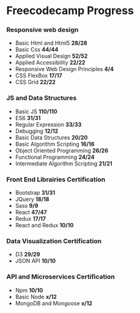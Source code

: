 # Freecodecamp Progress



<h3>Responsive web design</h3>

<ul>
  <li>Basic Html and Html5 <strong>28/28</strong></li>
  <li>Basic Css <strong>44/44</strong></li>
  <li>Applied Visual Design <strong>52/52</strong></li>
  <li>Applied Accessibility <strong>22/22</strong></li>
  <li>Responsive Web Design Principles <strong>4/4</strong></li>
  <li>CSS FlexBox <strong>17/17</strong></li>
  <li>CSS Grid <strong>22/22</strong></li>
 </ul>
 
 <h3>JS and Data Structures</h3>
 
 <ul>
  <li>Basic JS <strong>110/110</strong></li>
  <li>ES6 <strong>31/31</strong></li>
  <li>Regular Expression <strong>33/33</strong></li>
  <li>Debugging <strong>12/12</strong></li>
  <li>Basic Data Structures  <strong>20/20</strong></li>
  <li>Basic Algorithm Scripting <strong>16/16</strong></li>
  <li>Object Oriented Programming <strong>26/26</strong></li>
  <li>Functional Programming <strong>24/24</strong></li>
  <li>Intermediate Algorithm Scripting <strong>21/21</strong></li>
 </ul>
 
 
 <h3>Front End Librairies Certification</h3>
  
 <ul>
  <li>Bootstrap <strong>31/31</strong></li>
  <li>JQuery <strong>18/18</strong></li>
  <li>Sass <strong>9/9</strong></li>
  <li>React <strong>47/47</strong></li>
  <li>Redux <strong>17/17</strong></li>
  <li>React and Redux <strong>10/10</strong></li>
</ul>

 <h3>Data Visualization Certification</h3>
 
  <ul>
  <li>D3 <strong>29/29</strong></li>
  <li>JSON API <strong>10/10</strong></li>
  </ul>
  
  <h3>API and Microservices Certification</h3>
  
  <ul>
  <li>Npm <strong>10/10</strong></li>
  <li>Basic Node <strong>x/12</strong></li>
  <li>MongoDB and Mongoose <strong>x/12</strong></li>
  </ul>
